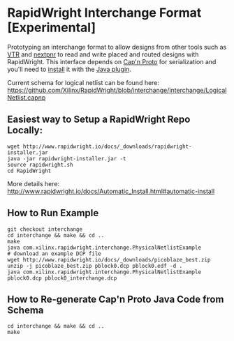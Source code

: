 # RapidWright Interchange Format [Experimental]

Prototyping an interchange format to allow designs from other tools such as [VTR](https://github.com/verilog-to-routing/vtr-verilog-to-routing) and [nextpnr](https://github.com/YosysHQ/nextpnr) to read and write placed and routed designs with RapidWright.  This interface depends on [Cap'n Proto](https://capnproto.org/index.html) for serialization and you'll need to [install](https://capnproto.org/install.html) it with the [Java plugin](https://dwrensha.github.io/capnproto-java/index.html).

Current schema for logical netlist can be found here:
https://github.com/Xilinx/RapidWright/blob/interchange/interchange/LogicalNetlist.capnp


## Easiest way to Setup a RapidWright Repo Locally:
```
wget http://www.rapidwright.io/docs/_downloads/rapidwright-installer.jar
java -jar rapidwright-installer.jar -t
source rapidwright.sh 
cd RapidWright
```
More details here: 
http://www.rapidwright.io/docs/Automatic_Install.html#automatic-install

## How to Run Example
```
git checkout interchange
cd interchange && make && cd ..
make
java com.xilinx.rapidwright.interchange.PhysicalNetlistExample
# download an example DCP file
wget http://www.rapidwright.io/docs/_downloads/picoblaze_best.zip
unzip -j picoblaze_best.zip pblock0.dcp pblock0.edf -d .
java com.xilinx.rapidwright.interchange.PhysicalNetlistExample pblock0.dcp pblock0_interchange.dcp
```

## How to Re-generate Cap'n Proto Java Code from Schema
```
cd interchange && make && cd ..
make
```
